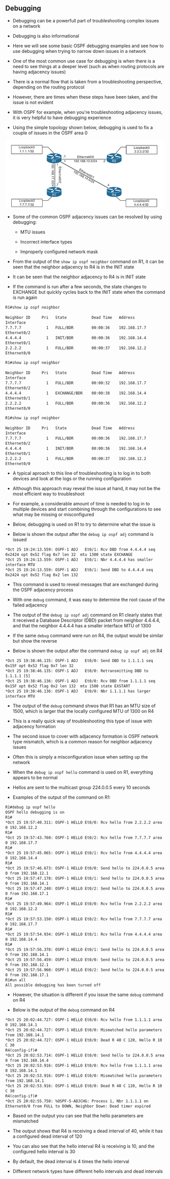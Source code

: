 ## Debugging

- Debugging can be a powerfull part of troubleshooting complex issues on a network

- Debugging is also informational

- Here we will see some basic OSPF debugging examples and see how to use debugging when trying to narrow down issues in a network

- One of the most common use case for debugging is when there is a need to see things at a deeper level (such as when routing protocols are having adjacency issues)

- There is a normal flow that is taken from a troubleshooting perspective, depending on the routing protocol

- However, there are times when these steps have been taken, and the issue is not evident

- With OSPF for example, when you're troubleshooting adjacency issues, it is very helpful to have debugging experience

- Using the simple topology shown below, debugging is used to fix a couple of issues in the OSPF area 0

![debugging-topology](./debugging-topology.png)

- Some of the common OSPF adjacency issues can be resolved by using debugging:

    - MTU issues

    - Incorrect interface types

    - Improperly configured network mask

- From the output of the `show ip ospf neighbor` command on R1, it can be seen that the neighbor adjacency to R4 is in the INIT state

- It can be seen that the neighbor adjacency to R4 is in INIT state

- If the command is run after a few seconds, the state changes to EXCHANGE but quickly cycles back to the INIT state when the command is run again

```
R1#show ip ospf neighbor 

Neighbor ID     Pri   State           Dead Time   Address         Interface
7.7.7.7           1   FULL/BDR        00:00:36    192.168.17.7    Ethernet0/2
4.4.4.4           1   INIT/BDR        00:00:36    192.168.14.4    Ethernet0/1
2.2.2.2           1   FULL/BDR        00:00:37    192.168.12.2    Ethernet0/0
```

```
R1#show ip ospf neighbor 

Neighbor ID     Pri   State           Dead Time   Address         Interface
7.7.7.7           1   FULL/BDR        00:00:32    192.168.17.7    Ethernet0/2
4.4.4.4           1   EXCHANGE/BDR    00:00:38    192.168.14.4    Ethernet0/1
2.2.2.2           1   FULL/BDR        00:00:36    192.168.12.2    Ethernet0/0
```

```
R1#show ip ospf neighbor 

Neighbor ID     Pri   State           Dead Time   Address         Interface
7.7.7.7           1   FULL/BDR        00:00:36    192.168.17.7    Ethernet0/2
4.4.4.4           1   INIT/BDR        00:00:36    192.168.14.4    Ethernet0/1
2.2.2.2           1   FULL/BDR        00:00:37    192.168.12.2    Ethernet0/0
```

- A typical aproach to this line of troubleshooting is to log in to both devices and look at the logs or the running configuration

- Although this approach may reveal the issue at hand, it may not be the most efficient way to troubleshoot

- For example, a considerable amount of time is needed to log in to multiple devices and start combining through the configurations to see what may be missing or misconfigured

- Below, debugging is used on R1 to try to determine what the issue is

- Below is shown the output after the `debug ip ospf adj` command is issued

```
*Oct 25 19:24:13.559: OSPF-1 ADJ   Et0/1: Rcv DBD from 4.4.4.4 seq 0x2424 opt 0x52 flag 0x7 len 32  mtu 1300 state EXCHANGE
*Oct 25 19:24:13.559: OSPF-1 ADJ   Et0/1: Nbr 4.4.4.4 has smaller interface MTU
*Oct 25 19:24:13.559: OSPF-1 ADJ   Et0/1: Send DBD to 4.4.4.4 seq 0x2424 opt 0x52 flag 0x2 len 132
```

- This command is used to reveal messages that are exchanged during the OSPF adjacency process

- With one `debug` command, it was easy to determine the root cause of the failed adjacency

- The output of the `debug ip ospf adj` command on R1 clearly states that it received a Database Descriptor (DBD) packet from neighbor 4.4.4.4, and that the neighbor 4.4.4.4 has a smaller interface MTU of 1300

- If the same `debug` command were run on R4, the output would be similar but show the reverse

- Below is shown the output after the command `debug ip ospf adj` on R4

```
*Oct 25 19:38:46.135: OSPF-1 ADJ   Et0/0: Send DBD to 1.1.1.1 seq 0x15F opt 0x52 flag 0x7 len 32
*Oct 25 19:38:46.135: OSPF-1 ADJ   Et0/0: Retransmitting DBD to 1.1.1.1 [5]
*Oct 25 19:38:46.136: OSPF-1 ADJ   Et0/0: Rcv DBD from 1.1.1.1 seq 0x15F opt 0x52 flag 0x2 len 132  mtu 1500 state EXSTART
*Oct 25 19:38:46.136: OSPF-1 ADJ   Et0/0: Nbr 1.1.1.1 has larger interface MTU
```

- The output of the `debug` command shwos that R1 has an MTU size of 1500, which is larger that the locally configured MTU of 1300 on R4

- This is a really quick way of troubleshooting this type of issue with adjacency formation

- The second issue to cover with adjacency formation is OSPF network type mismatch, which is a common reason for neighbor adjacency issues

- Often this is simply a misconfiguration issue when setting up the network

- When the `debug ip ospf hello` command is used on R1, everything appears to be normal

- Hellos are sent to the multicast group 224.0.0.5 every 10 seconds

- Examples of the output of the command on R1:

```
R1#debug ip ospf hello 
OSPF hello debugging is on
R1#
*Oct 25 19:57:40.311: OSPF-1 HELLO Et0/0: Rcv hello from 2.2.2.2 area 0 192.168.12.2
R1#
*Oct 25 19:57:43.760: OSPF-1 HELLO Et0/2: Rcv hello from 7.7.7.7 area 0 192.168.17.7
R1#
*Oct 25 19:57:45.065: OSPF-1 HELLO Et0/1: Rcv hello from 4.4.4.4 area 0 192.168.14.4
R1#
*Oct 25 19:57:46.673: OSPF-1 HELLO Et0/0: Send hello to 224.0.0.5 area 0 from 192.168.12.1
*Oct 25 19:57:47.178: OSPF-1 HELLO Et0/1: Send hello to 224.0.0.5 area 0 from 192.168.14.1
*Oct 25 19:57:47.240: OSPF-1 HELLO Et0/2: Send hello to 224.0.0.5 area 0 from 192.168.17.1
R1#
*Oct 25 19:57:49.964: OSPF-1 HELLO Et0/0: Rcv hello from 2.2.2.2 area 0 192.168.12.2
R1#
*Oct 25 19:57:53.150: OSPF-1 HELLO Et0/2: Rcv hello from 7.7.7.7 area 0 192.168.17.7
R1#
*Oct 25 19:57:54.934: OSPF-1 HELLO Et0/1: Rcv hello from 4.4.4.4 area 0 192.168.14.4
R1#
*Oct 25 19:57:56.378: OSPF-1 HELLO Et0/1: Send hello to 224.0.0.5 area 0 from 192.168.14.1
*Oct 25 19:57:56.459: OSPF-1 HELLO Et0/0: Send hello to 224.0.0.5 area 0 from 192.168.12.1
*Oct 25 19:57:56.960: OSPF-1 HELLO Et0/2: Send hello to 224.0.0.5 area 0 from 192.168.17.1
R1#un all
All possible debugging has been turned off
```

- However, the situation is different if you issue the same `debug` command on R4

- Below is the output of the `debug` command on R4

```
*Oct 25 20:02:44.727: OSPF-1 HELLO Et0/0: Rcv hello from 1.1.1.1 area 0 192.168.14.1
*Oct 25 20:02:44.727: OSPF-1 HELLO Et0/0: Mismatched hello parameters from 192.168.14.1
*Oct 25 20:02:44.727: OSPF-1 HELLO Et0/0: Dead R 40 C 120, Hello R 10 C 30
R4(config-if)#
*Oct 25 20:02:53.714: OSPF-1 HELLO Et0/0: Send hello to 224.0.0.5 area 0 from 192.168.14.4
*Oct 25 20:02:53.916: OSPF-1 HELLO Et0/0: Rcv hello from 1.1.1.1 area 0 192.168.14.1
*Oct 25 20:02:53.916: OSPF-1 HELLO Et0/0: Mismatched hello parameters from 192.168.14.1
*Oct 25 20:02:53.916: OSPF-1 HELLO Et0/0: Dead R 40 C 120, Hello R 10 C 30
R4(config-if)#
*Oct 25 20:02:55.750: %OSPF-5-ADJCHG: Process 1, Nbr 1.1.1.1 on Ethernet0/0 from FULL to DOWN, Neighbor Down: Dead timer expired
```

- Based on the output you can see that the hello parameters are mismatched

- The output shows that R4 is receiving a dead interval of 40, while it has a configured dead interval of 120

- You can also see that the hello interval R4 is receiving is 10, and the configured hello interval is 30

- By default, the dead interval is 4 times the hello interval

- Different network types have different hello intervals and dead intervals

